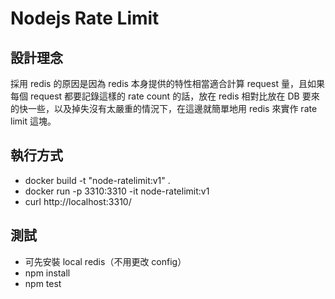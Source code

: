 # Nodejs Rate Limit

## 設計理念
採用 redis 的原因是因為 redis 本身提供的特性相當適合計算 request 量，且如果每個 request 都要記錄這樣的 rate count 的話，放在 redis 相對比放在 DB 要來的快一些，以及掉失沒有太嚴重的情況下，在這邊就簡單地用 redis 來實作 rate limit 這塊。

## 執行方式
- docker build -t "node-ratelimit:v1" .
- docker run -p 3310:3310 -it node-ratelimit:v1
- curl http://localhost:3310/

## 測試
- 可先安裝 local redis（不用更改 config）
- npm install
- npm test
